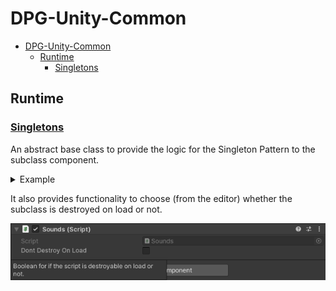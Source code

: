# DPG-Unity-Common

<!-- TOC -->
* [DPG-Unity-Common](#dpg-unity-common)
  * [Runtime](#runtime)
    * [Singletons](#singletons)
<!-- TOC -->

## Runtime

### [Singletons](https://github.com/AMRC-DPG/DPG-Unity-Common/tree/67c0c7c390846d374a374738f69ef3b58b84ce54/Runtime/Singletons)

An abstract base class to provide the logic for the Singleton Pattern to the subclass component.

<details><summary>Example</summary>

```csharp
public class Sounds : Singleton<Sounds>
{
    protected override void Awake()
    {
        // Custom code
        
        base.Awake();
    }

    private void Start()
    {
        throw new NotImplementedException();
    }

    private void Update()
    {
        throw new NotImplementedException();
    }
}
```

</details>

It also provides functionality to choose (from the editor) whether the subclass is destroyed on load or not.

![singleton.png](~Images\singleton.png)
